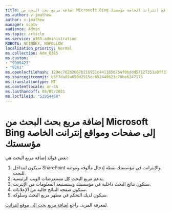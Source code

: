 ```yaml
---
title: إضافة مربع بحث البحث من Microsoft Bing إلى صفحات ومواقع إنترانت الخاصة مؤسستك
ms.author: v-jmathew
author: v-jmathew
manager: scotv
audience: Admin
ms.topic: article
ms.service: o365-administration
ROBOTS: NOINDEX, NOFOLLOW
localization_priority: Normal
ms.collection: Adm_O365
ms.custom:
- "9005423"
- "9261"
ms.openlocfilehash: 129ec762b2667b216951c441165d75af0bddd57127351a8ff31fc2793e4479d8
ms.sourcegitcommit: b5f7da89a650d2915dc652449623c78be6247175
ms.translationtype: MT
ms.contentlocale: ar-SA
ms.lasthandoff: 08/05/2021
ms.locfileid: "53954468"
---
```

# <a name="add-a-search-box-for-microsoft-search-in-bing-to-your-organizations-intranet-sites-and-pages"></a>إضافة مربع بحث البحث من Microsoft Bing إلى صفحات ومواقع إنترانت الخاصة مؤسستك

بعض فوائد إضافة مربع البحث هي:

1. سيكون لمداخل SharePoint والإنترانت في مؤسستك نقطة إدخال مألوفة وموثقة للبحث.
2. يدعم مربع البحث كل مستعرضات الويب الرئيسية.
3. ستكون نتائج البحث داخلية في مؤسستك وستستبعد المعلومات من الإنترنت.
4. ستكون صفحة النتائج خالية من الإعلانات.
5. سيكون لديك التحكم في مظهر مربع البحث وسلوكه.

لمعرفة المزيد، راجع [إضافة مربع بحث إلى موقع إنترانت](https://go.microsoft.com/fwlink/?linkid=2151387).
